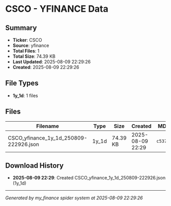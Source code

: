 # CSCO - YFINANCE Data

## Summary
- **Ticker**: CSCO
- **Source**: yfinance
- **Total Files**: 1
- **Total Size**: 74.39 KB
- **Last Updated**: 2025-08-09 22:29:26
- **Created**: 2025-08-09 22:29:26

## File Types
- **1y_1d**: 1 files

## Files

| Filename | Type | Size | Created | MD5 Hash |
|----------|------|------|---------|----------|
| CSCO_yfinance_1y_1d_250809-222926.json | 1y_1d | 74.39 KB | 2025-08-09 22:29 | `c53757e7...` |

## Download History

- **2025-08-09 22:29**: Created CSCO_yfinance_1y_1d_250809-222926.json (1y_1d)

---
*Generated by my_finance spider system at 2025-08-09 22:29:26*
